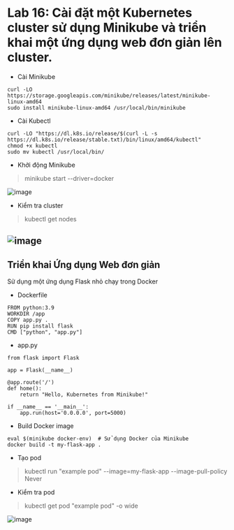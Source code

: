 # Lab 16: Cài đặt một Kubernetes cluster sử dụng Minikube và triển khai một ứng dụng web đơn giản lên cluster.
* Cài Minikube
```
curl -LO https://storage.googleapis.com/minikube/releases/latest/minikube-linux-amd64
sudo install minikube-linux-amd64 /usr/local/bin/minikube
```
* Cài Kubectl
```
curl -LO "https://dl.k8s.io/release/$(curl -L -s https://dl.k8s.io/release/stable.txt)/bin/linux/amd64/kubectl"
chmod +x kubectl
sudo mv kubectl /usr/local/bin/
```
* Khởi động Minikube
>minikube start --driver=docker

![image](https://github.com/user-attachments/assets/02461903-6710-4be4-bb22-b1b88af1b283)

* Kiểm tra cluster
>kubectl get nodes

![image](https://github.com/user-attachments/assets/f6280310-0f6b-4e7e-a089-e9c6161aa04d)
---
## Triển khai Ứng dụng Web đơn giản
Sử dụng một ứng dụng Flask nhỏ chạy trong Docker
* Dockerfile
```
FROM python:3.9
WORKDIR /app
COPY app.py .
RUN pip install flask
CMD ["python", "app.py"]
```
* app.py
```
from flask import Flask

app = Flask(__name__)

@app.route('/')
def home():
    return "Hello, Kubernetes from Minikube!"

if __name__ == '__main__':
    app.run(host='0.0.0.0', port=5000)
```
* Build Docker image
```
eval $(minikube docker-env)  # Sử dụng Docker của Minikube
docker build -t my-flask-app .
```
* Tạo pod
>kubectl run "example pod" --image=my-flask-app --image-pull-policy Never

* Kiểm tra pod
>kubectl get pod "example pod" -o wide

![image](https://github.com/user-attachments/assets/f0f10839-50f8-4635-a391-8ccbb05a3052)

